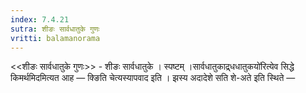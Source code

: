```yaml
---
index: 7.4.21
sutra: शीङः सार्वधातुके गुणः
vritti: balamanorama
---
```


<<शीङः सार्वधातुके गुणः>> - शीङः सार्वधातुके । स्पष्टम् ।सार्वधातुकाद्र्धधातुकयो॑रित्येव सिद्धे किमर्थमिदमित्यत आह — क्ङिति चेत्यस्यापवाद इति । झस्य अदादेशे सति शे-अते इति स्थिते — 